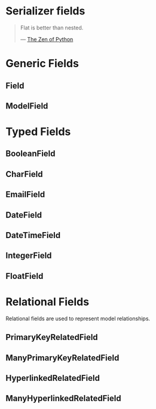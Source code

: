 <a class="github" href="fields.py"></a>

# Serializer fields

> Flat is better than nested.
>
> &mdash; [The Zen of Python][cite]

# Generic Fields

## Field

## ModelField

# Typed Fields

## BooleanField

## CharField

## EmailField

## DateField

## DateTimeField

## IntegerField

## FloatField

# Relational Fields

Relational fields are used to represent model relationships.

## PrimaryKeyRelatedField

## ManyPrimaryKeyRelatedField

## HyperlinkedRelatedField

## ManyHyperlinkedRelatedField

[cite]: http://www.python.org/dev/peps/pep-0020/
